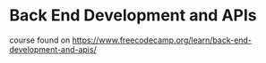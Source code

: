 # Back End Development and APIs
course found on https://www.freecodecamp.org/learn/back-end-development-and-apis/